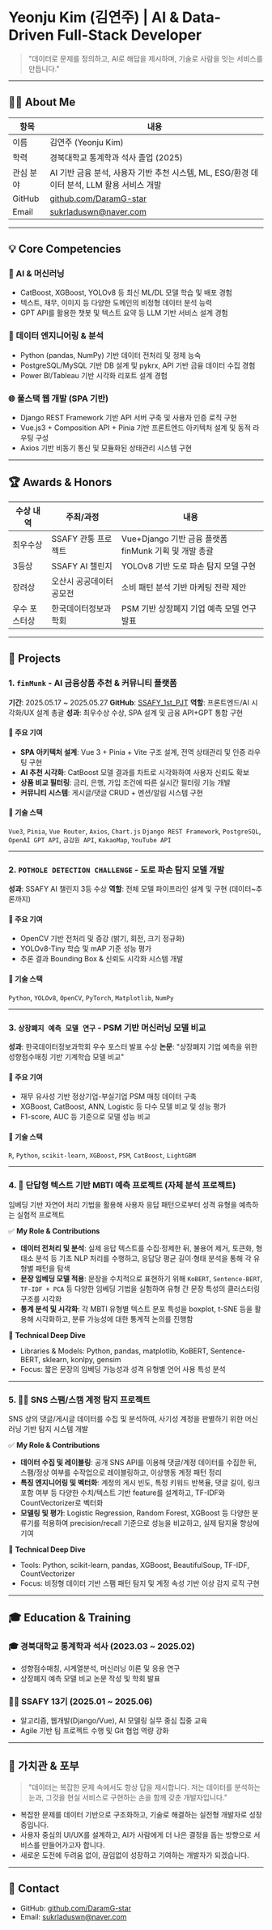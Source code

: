 # Yeonju Kim (김연주) | AI & Data-Driven Full-Stack Developer

> "데이터로 문제를 정의하고, AI로 해답을 제시하며, 기술로 사람을 잇는 서비스를 만듭니다."

---

## 👩‍💻 About Me

| 항목     | 내용                                                       |
| ------ | -------------------------------------------------------- |
| 이름     | 김연주 (Yeonju Kim)                                         |
| 학력     | 경북대학교 통계학과 석사 졸업 (2025)                                  |
| 관심 분야  | AI 기반 금융 분석, 사용자 기반 추천 시스템, ML, ESG/환경 데이터 분석, LLM 활용 서비스 개발 |
| GitHub | [github.com/DaramG-star](https://github.com/DaramG-star) |
| Email  | [sukrladuswn@naver.com](mailto:sukrladuswn@naver.com)    |

---

## 💡 Core Competencies

### 🧠 AI & 머신러닝

* CatBoost, XGBoost, YOLOv8 등 최신 ML/DL 모델 학습 및 배포 경험
* 텍스트, 재무, 이미지 등 다양한 도메인의 비정형 데이터 분석 능력
* GPT API를 활용한 챗봇 및 텍스트 요약 등 LLM 기반 서비스 설계 경험

### 🧩 데이터 엔지니어링 & 분석

* Python (pandas, NumPy) 기반 데이터 전처리 및 정제 능숙
* PostgreSQL/MySQL 기반 DB 설계 및 pykrx, API 기반 금융 데이터 수집 경험
* Power BI/Tableau 기반 시각화 리포트 설계 경험

### 🌐 풀스택 웹 개발 (SPA 기반)

* Django REST Framework 기반 API 서버 구축 및 사용자 인증 로직 구현
* Vue.js3 + Composition API + Pinia 기반 프론트엔드 아키텍처 설계 및 동적 라우팅 구성
* Axios 기반 비동기 통신 및 모듈화된 상태관리 시스템 구현

---

## 🏆 Awards & Honors

| 수상 내역   | 주최/과정         | 내용                                      |
| ------- | ------------- | --------------------------------------- |
| 최우수상    | SSAFY 관통 프로젝트 | Vue+Django 기반 금융 플랫폼 finMunk 기획 및 개발 총괄 |
| 3등상     | SSAFY AI 챌린지  | YOLOv8 기반 도로 파손 탐지 모델 구현                |
| 장려상     | 오산시 공공데이터 공모전 | 소비 패턴 분석 기반 마케팅 전략 제안                   |
| 우수 포스터상 | 한국데이터정보과학회    | PSM 기반 상장폐지 기업 예측 모델 연구 발표              |

---

## 🚀 Projects

### 1. `finMunk` - AI 금융상품 추천 & 커뮤니티 플랫폼

**기간**: 2025.05.17 \~ 2025.05.27
**GitHub**: [SSAFY\_1st\_PJT](https://github.com/DaramG-star/SSAFY_1st_PJT)
**역할**: 프론트엔드/AI 시각화/UX 설계 총괄
**성과**: 최우수상 수상, SPA 설계 및 금융 API+GPT 통합 구현

#### 📌 주요 기여

* **SPA 아키텍처 설계**: Vue 3 + Pinia + Vite 구조 설계, 전역 상태관리 및 인증 라우팅 구현
* **AI 추천 시각화**: CatBoost 모델 결과를 차트로 시각화하여 사용자 신뢰도 확보
* **상품 비교 필터링**: 금리, 은행, 가입 조건에 따른 실시간 필터링 기능 개발
* **커뮤니티 시스템**: 게시글/댓글 CRUD + 멘션/알림 시스템 구현

#### 🔧 기술 스택

`Vue3`, `Pinia`, `Vue Router`, `Axios`, `Chart.js`
`Django REST Framework`, `PostgreSQL`, `OpenAI GPT API`, `금감원 API`, `KakaoMap`, `YouTube API`

---

### 2. `POTHOLE DETECTION CHALLENGE` - 도로 파손 탐지 모델 개발

**성과**: SSAFY AI 챌린지 3등 수상
**역할**: 전체 모델 파이프라인 설계 및 구현 (데이터\~추론까지)

#### 📌 주요 기여

* OpenCV 기반 전처리 및 증강 (밝기, 회전, 크기 정규화)
* YOLOv8-Tiny 학습 및 mAP 기준 성능 평가
* 추론 결과 Bounding Box & 신뢰도 시각화 시스템 개발

#### 🔧 기술 스택

`Python`, `YOLOv8`, `OpenCV`, `PyTorch`, `Matplotlib`, `NumPy`

---

### 3. `상장폐지 예측 모델 연구` - PSM 기반 머신러닝 모델 비교

**성과**: 한국데이터정보과학회 우수 포스터 발표 수상
**논문**: "상장폐지 기업 예측을 위한 성향점수매칭 기반 기계학습 모델 비교"

#### 📌 주요 기여

* 재무 유사성 기반 정상기업-부실기업 PSM 매칭 데이터 구축
* XGBoost, CatBoost, ANN, Logistic 등 다수 모델 비교 및 성능 평가
* F1-score, AUC 등 기준으로 모델 성능 비교

#### 🔧 기술 스택

`R`, `Python`, `scikit-learn`, `XGBoost`, `PSM`, `CatBoost`, `LightGBM`

---

### 4. 💬 단답형 텍스트 기반 MBTI 예측 프로젝트 (자체 분석 프로젝트)
임베딩 기반 자연어 처리 기법을 활용해 사용자 응답 패턴으로부터 성격 유형을 예측하는 실험적 프로젝트

✅ **My Role & Contributions**
- **데이터 전처리 및 분석**: 실제 응답 텍스트를 수집·정제한 뒤, 불용어 제거, 토큰화, 형태소 분석 등 기초 NLP 처리를 수행하고, 응답당 평균 길이·형태 분석을 통해 각 유형별 패턴을 탐색
- **문장 임베딩 모델 적용**: 문장을 수치적으로 표현하기 위해 `KoBERT`, `Sentence-BERT`, `TF-IDF + PCA` 등 다양한 임베딩 기법을 실험하여 유형 간 문장 특성의 클러스터링 구조를 시각화
- **통계 분석 및 시각화**: 각 MBTI 유형별 텍스트 분포 특성을 boxplot, t-SNE 등을 활용해 시각화하고, 분류 가능성에 대한 통계적 논의를 진행함

🔧 **Technical Deep Dive**
- Libraries & Models: Python, pandas, matplotlib, KoBERT, Sentence-BERT, sklearn, konlpy, gensim
- Focus: 짧은 문장의 임베딩 가능성과 성격 유형별 언어 사용 특성 분석

---

### 5. 🕵️‍♀️ SNS 스팸/스캠 계정 탐지 프로젝트
SNS 상의 댓글/게시글 데이터를 수집 및 분석하여, 사기성 계정을 판별하기 위한 머신러닝 기반 탐지 시스템 개발

✅ **My Role & Contributions**
- **데이터 수집 및 레이블링**: 공개 SNS API를 이용해 댓글/계정 데이터를 수집한 뒤, 스팸/정상 여부를 수작업으로 레이블링하고, 이상행동 계정 패턴 정리
- **특징 엔지니어링 및 벡터화**: 계정의 게시 빈도, 특정 키워드 반복율, 댓글 길이, 링크 포함 여부 등 다양한 수치/텍스트 기반 feature를 설계하고, TF-IDF와 CountVectorizer로 벡터화
- **모델링 및 평가**: Logistic Regression, Random Forest, XGBoost 등 다양한 분류기를 적용하여 precision/recall 기준으로 성능을 비교하고, 실제 탐지율 향상에 기여

🔧 **Technical Deep Dive**
- Tools: Python, scikit-learn, pandas, XGBoost, BeautifulSoup, TF-IDF, CountVectorizer
- Focus: 비정형 데이터 기반 스팸 패턴 탐지 및 계정 속성 기반 이상 감지 로직 구현

---

## 🎓 Education & Training

### 🎓 경북대학교 통계학과 석사 (2023.03 \~ 2025.02)

* 성향점수매칭, 시계열분석, 머신러닝 이론 및 응용 연구
* 상장폐지 예측 모델 비교 논문 작성 및 학회 발표

### 👩‍💻 SSAFY 13기 (2025.01 \~ 2025.06)

* 알고리즘, 웹개발(Django/Vue), AI 모델링 실무 중심 집중 교육
* Agile 기반 팀 프로젝트 수행 및 Git 협업 역량 강화

---

## 🙌 가치관 & 포부

> "데이터는 복잡한 문제 속에서도 항상 답을 제시합니다. 저는 데이터를 분석하는 눈과, 그것을 현실 서비스로 구현하는 손을 함께 갖춘 개발자입니다."

* 복잡한 문제를 데이터 기반으로 구조화하고, 기술로 해결하는 실전형 개발자로 성장 중입니다.
* 사용자 중심의 UI/UX를 설계하고, AI가 사람에게 더 나은 결정을 돕는 방향으로 서비스를 만들어가고자 합니다.
* 새로운 도전에 두려움 없이, 끊임없이 성장하고 기여하는 개발자가 되겠습니다.

---

## 🔗 Contact

* GitHub: [github.com/DaramG-star](https://github.com/DaramG-star)
* Email: [sukrladuswn@naver.com](mailto:sukrladuswn@naver.com)
